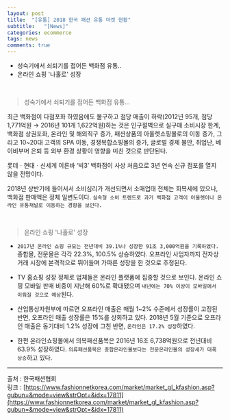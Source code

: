 ```yaml
---
layout: post
title:  "[유통] 2018 한국 패션 유통 마켓 현황"
subtitle:   "[News]"
categories: ecommerce
tags: news
comments: true
---
```


- 성숙기에서 쇠퇴기를 접어든 백화점 유통..
- 온라인 쇼핑 '나홀로' 성장

<br>

> 성숙기에서 쇠퇴기를 접어든 백화점 유통...

최근 백화점이 다점포화 하였음에도 불구하고 점당 매출이 하락(2012년 95개, 점당 1,771억원 → 2016년 101개 1,622억원)하는 것은 인구절벽으로 실구매 소비시장 한계, 백화점 상권포화, 온라인 및 해외직구 증가, 패션상품의 아울렛쇼핑몰로의 이동 증가, 그리고 10~20대 고객의 SPA 이동, 경쟁복합쇼핑몰의 증가, 글로벌 경제 불안, 취업난, 베이비부머 은퇴 등 외부 환경 상황이 영향을 미친 것으로 판단된다.  

롯데ㆍ현대ㆍ신세계 이른바 ‘빅3’ 백화점이 사상 처음으로 3년 연속 신규 점포를 열지 않을 전망이다.

2018년 상반기에 들어서서 소비심리가 개선되면서 소매업태 전체는 회복세에 있으나, 백화점 판매액은 정체 일변도이다. `실속형 소비 트렌드로 과거 백화점 고객이 아울렛이나 온라인 유통채널로 이동하는 경향을 보인다.`

<br>


> 온라인 쇼핑 '나홀로' 성장

- `2017년 온라인 쇼핑 규모는 전년대비 39.1%나 성장한 91조 3,000억원을 기록하였다.` 종합몰, 전문몰은 각각 22.3%, 100.5% 상승하였다. 오프라인 사업자까지 전자상거래 시장에 본격적으로 뛰어들며 가파른 성장을 한 것으로 추정된다.

- TV 홈쇼핑 성장 정체로 업체들은 온라인 플랫폼에 집중할 것으로 보인다. 온라인 쇼핑 모바일 판매 비중이 지난해 60%로 확대됐으며 `내년에는 70% 이상이 모바일에서 이뤄질 것으로 예상`된다.

- 산업통상자원부에 따르면 오프라인 매출은 매월 1~2% 수준에서 성장률이 고정된 반면, 오프라인 매출 성장률은 15%를 상회하고 있다. 2018년 5월 기준으로 오프라인 매출은 동기대비 1.2% 성장에 그친 반면, `온라인은 17.2% 성장`하였다.

- 한편 온라인쇼핑몰에서 의복패션품목은 2016년 16조 6,738억원으로 전년대비 63.9% 성장하였다. `의류패션품목은 종합온라인몰보다는 전문온라인몰의 성장세가 대폭 상승`하고 있다.


---
출처 : 한국패션협회  
링크 : [https://www.fashionnetkorea.com/market/market_gl_kfashion.asp?gubun=&mode=view&strOpt=&idx=17811](https://www.fashionnetkorea.com/market/market_gl_kfashion.asp?gubun=&mode=view&strOpt=&idx=17811)
